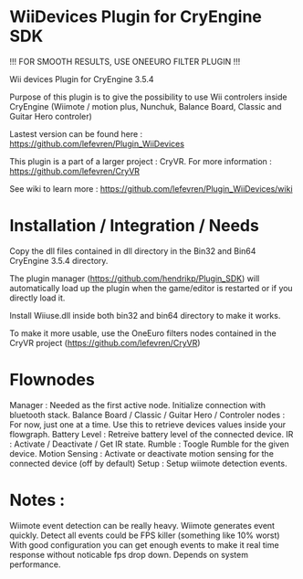 WiiDevices Plugin for CryEngine SDK
=====================================

!!! FOR SMOOTH RESULTS, USE ONEEURO FILTER PLUGIN !!!

Wii devices Plugin for CryEngine 3.5.4 

Purpose of this plugin is to give the possibility to use Wii controlers inside CryEngine (Wiimote / motion plus, Nunchuk, Balance Board, Classic and Guitar Hero controler)

Lastest version can be found here : https://github.com/lefevren/Plugin_WiiDevices

This plugin is a part of a larger project : CryVR. For more information : https://github.com/lefevren/CryVR

See wiki to learn more : https://github.com/lefevren/Plugin_WiiDevices/wiki


Installation / Integration / Needs
==========================
Copy the dll files contained in dll directory in the Bin32 and Bin64 CryEngine 3.5.4 directory.

The plugin manager (https://github.com/hendrikp/Plugin_SDK) will automatically load up the plugin when the game/editor is restarted or if you directly load it.

Install Wiiuse.dll inside both bin32 and bin64 directory to make it works.

To make it more usable, use the OneEuro filters nodes contained in the CryVR project (https://github.com/lefevren/CryVR)


Flownodes
=========

Manager : Needed as the first active node. Initialize connection with bluetooth stack. 
Balance Board / Classic / Guitar Hero / Controler nodes : For now, just one at a time. Use this to retrieve devices values inside your flowgraph.
Battery Level : Retreive battery level of the connected device.
IR : Activate / Deactivate / Get IR state.
Rumble : Toogle Rumble for the given device.
Motion Sensing : Activate or deactivate motion sensing for the connected device (off by default)
Setup : Setup wiimote detection events.

Notes :
=================

Wiimote event detection can be really heavy. Wiimote generates event quickly. Detect all events could be FPS killer (something like 10% worst)
With good configuration you can get enough events to make it real time response without noticable fps drop down. Depends on system performance.
